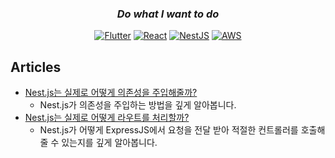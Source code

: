 <div align=center>

  ### *Do what I want to do* 

  [![Flutter](https://img.shields.io/badge/Flutter-02569B.svg?&style=for-the-badge&logo=Flutter&logoColor=white)](https://flutter.dev/)
  [![React](https://img.shields.io/badge/React-61DAFB.svg?&style=for-the-badge&logo=React&logoColor=black)](https://reactjs.org/)
  [![NestJS](https://img.shields.io/badge/NestJS-E0234E.svg?&style=for-the-badge&logo=NestJS&logoColor=white)](https://nestjs.com/)
  [![AWS](https://img.shields.io/badge/AWS-232F3E.svg?&style=for-the-badge&logo=AmazonAWS&logoColor=white)](https://aws.amazon.com/)
  
</div>

## Articles

- [Nest.js는 실제로 어떻게 의존성을 주입해줄까?](https://velog.io/@coalery/nest-injection-how)
    - Nest.js가 의존성을 주입하는 방법을 깊게 알아봅니다.
- [Nest.js는 실제로 어떻게 라우트를 처리할까?](https://velog.io/@coalery/nest-route-how)
    - Nest.js가 어떻게 ExpressJS에서 요청을 전달 받아 적절한 컨트롤러를 호출해줄 수 있는지를 깊게 알아봅니다.
